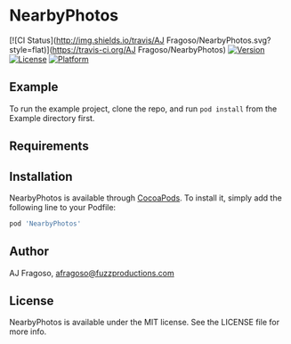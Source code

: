 # NearbyPhotos

[![CI Status](http://img.shields.io/travis/AJ Fragoso/NearbyPhotos.svg?style=flat)](https://travis-ci.org/AJ Fragoso/NearbyPhotos)
[![Version](https://img.shields.io/cocoapods/v/NearbyPhotos.svg?style=flat)](http://cocoapods.org/pods/NearbyPhotos)
[![License](https://img.shields.io/cocoapods/l/NearbyPhotos.svg?style=flat)](http://cocoapods.org/pods/NearbyPhotos)
[![Platform](https://img.shields.io/cocoapods/p/NearbyPhotos.svg?style=flat)](http://cocoapods.org/pods/NearbyPhotos)

## Example

To run the example project, clone the repo, and run `pod install` from the Example directory first.

## Requirements

## Installation

NearbyPhotos is available through [CocoaPods](http://cocoapods.org). To install
it, simply add the following line to your Podfile:

```ruby
pod 'NearbyPhotos'
```

## Author

AJ Fragoso, afragoso@fuzzproductions.com

## License

NearbyPhotos is available under the MIT license. See the LICENSE file for more info.
